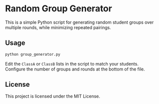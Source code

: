 # Random Group Generator

This is a simple Python script for generating random student groups over multiple rounds, 
while minimizing repeated pairings.

## Usage

```bash
python group_generator.py
```

Edit the `ClassA` or `ClassB` lists in the script to match your students.  
Configure the number of groups and rounds at the bottom of the file.

## License

This project is licensed under the MIT License.

